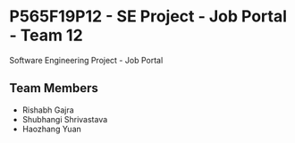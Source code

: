 # P565F19P12 - SE Project - Job Portal - Team 12
Software Engineering Project - Job Portal

## Team Members
- Rishabh Gajra
- Shubhangi Shrivastava
- Haozhang Yuan

